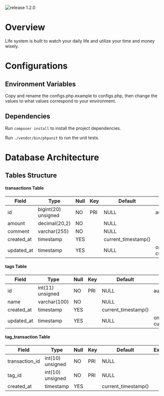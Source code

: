 ![release 1.2.0](https://img.shields.io/badge/release-1.2.0-blue.svg)
# Overview
Life system is built to watch your daily life and utilize your time and money wisely.

# Configurations
## Environment Variables
Copy and rename the configs.php.example to configs.php, then change the values to what values correspond to your environment.
## Dependencies
Run `composer install` to install the project dependencies.

Run `./vendor/bin/phpunit` to run the unit tests.

# Database Architecture
## Tables Structure
#### transactions Table
| Field      | Type                | Null | Key | Default             | Extra                         |
|------------|---------------------|------|-----|---------------------|-------------------------------|
| id         | bigint(20) unsigned | NO   | PRI | NULL                | auto_increment                |
| amount     | decimal(20,2)       | NO   |     | NULL                |                               |
| comment    | varchar(255)        | NO   |     | NULL                |                               |
| created_at | timestamp           | YES  |     | current_timestamp() |                               |
| updated_at | timestamp           | YES  |     | NULL                | on update current_timestamp() |

#### tags Table
| Field      | Type                | Null | Key | Default             | Extra                         |
|------------|---------------------|------|-----|---------------------|-------------------------------|
| id         | int(11) unsigned    | NO   | PRI | NULL                | auto_increment                |
| name       | varchar(100)        | NO   |     | NULL                |                               |
| created_at | timestamp           | YES  |     | current_timestamp() |                               |
| updated_at | timestamp           | YES  |     | NULL                | on update current_timestamp() |

#### tag_transaction Table
| Field          | Type                | Null | Key | Default             | Extra |
|----------------|---------------------|------|-----|---------------------|-------|
| transaction_id | int(10) unsigned    | NO   | PRI | NULL                |       |
| tag_id         | int(10) unsigned    | NO   | PRI | NULL                |       |
| created_at     | timestamp           | YES  |     | current_timestamp() |       |
